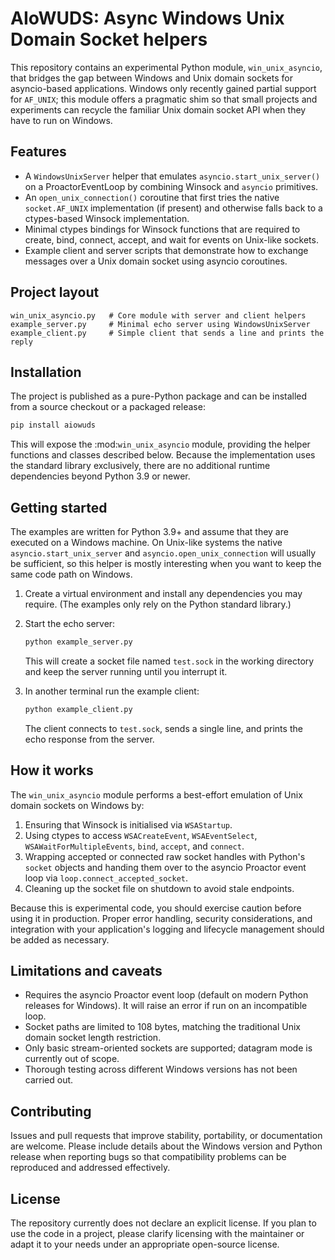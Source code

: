 # AIoWUDS: Async Windows Unix Domain Socket helpers

This repository contains an experimental Python module, `win_unix_asyncio`, that
bridges the gap between Windows and Unix domain sockets for asyncio-based
applications.  Windows only recently gained partial support for `AF_UNIX`; this
module offers a pragmatic shim so that small projects and experiments can
recycle the familiar Unix domain socket API when they have to run on Windows.

## Features

* A `WindowsUnixServer` helper that emulates `asyncio.start_unix_server()` on a
  ProactorEventLoop by combining Winsock and `asyncio` primitives.
* An `open_unix_connection()` coroutine that first tries the native
  `socket.AF_UNIX` implementation (if present) and otherwise falls back to a
  ctypes-based Winsock implementation.
* Minimal ctypes bindings for Winsock functions that are required to create,
  bind, connect, accept, and wait for events on Unix-like sockets.
* Example client and server scripts that demonstrate how to exchange messages
  over a Unix domain socket using asyncio coroutines.

## Project layout

```
win_unix_asyncio.py   # Core module with server and client helpers
example_server.py     # Minimal echo server using WindowsUnixServer
example_client.py     # Simple client that sends a line and prints the reply
```

## Installation

The project is published as a pure-Python package and can be installed from a
source checkout or a packaged release:

```bash
pip install aiowuds
```

This will expose the :mod:`win_unix_asyncio` module, providing the helper
functions and classes described below.  Because the implementation uses the
standard library exclusively, there are no additional runtime dependencies
beyond Python 3.9 or newer.

## Getting started

The examples are written for Python 3.9+ and assume that they are executed on a
Windows machine.  On Unix-like systems the native `asyncio.start_unix_server`
and `asyncio.open_unix_connection` will usually be sufficient, so this helper is
mostly interesting when you want to keep the same code path on Windows.

1. Create a virtual environment and install any dependencies you may require.
   (The examples only rely on the Python standard library.)
2. Start the echo server:

   ```bash
   python example_server.py
   ```

   This will create a socket file named `test.sock` in the working directory and
   keep the server running until you interrupt it.

3. In another terminal run the example client:

   ```bash
   python example_client.py
   ```

   The client connects to `test.sock`, sends a single line, and prints the echo
   response from the server.

## How it works

The `win_unix_asyncio` module performs a best-effort emulation of Unix domain
sockets on Windows by:

1. Ensuring that Winsock is initialised via `WSAStartup`.
2. Using ctypes to access `WSACreateEvent`, `WSAEventSelect`, `WSAWaitForMultipleEvents`,
   `bind`, `accept`, and `connect`.
3. Wrapping accepted or connected raw socket handles with Python's `socket`
   objects and handing them over to the asyncio Proactor event loop via
   `loop.connect_accepted_socket`.
4. Cleaning up the socket file on shutdown to avoid stale endpoints.

Because this is experimental code, you should exercise caution before using it
in production.  Proper error handling, security considerations, and integration
with your application's logging and lifecycle management should be added as
necessary.

## Limitations and caveats

* Requires the asyncio Proactor event loop (default on modern Python releases
  for Windows).  It will raise an error if run on an incompatible loop.
* Socket paths are limited to 108 bytes, matching the traditional Unix domain
  socket length restriction.
* Only basic stream-oriented sockets are supported; datagram mode is currently
  out of scope.
* Thorough testing across different Windows versions has not been carried out.

## Contributing

Issues and pull requests that improve stability, portability, or documentation
are welcome.  Please include details about the Windows version and Python
release when reporting bugs so that compatibility problems can be reproduced and
addressed effectively.

## License

The repository currently does not declare an explicit license.  If you plan to
use the code in a project, please clarify licensing with the maintainer or adapt
it to your needs under an appropriate open-source license.
